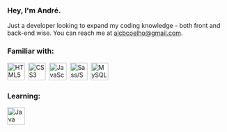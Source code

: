 ### Hey, I'm André.

Just a developer looking to expand my coding knowledge - both front and back-end wise. You can reach me at alcbcoelho@gmail.com.

### Familiar with:

<a href="https://developer.mozilla.org/en-US/docs/Glossary/HTML5" target="_blank" rel="noreferrer"><img src="https://cdn.jsdelivr.net/gh/devicons/devicon/icons/html5/html5-original.svg" width="40" title="HTML5"></a>&nbsp;
<a href="https://developer.mozilla.org/en-US/docs/Web/CSS" target="_blank" rel="noreferrer"><img src="https://cdn.jsdelivr.net/gh/devicons/devicon/icons/css3/css3-original.svg" width="40" title="CSS3"></a>&nbsp;
<a href="https://www.javascript.com/" target="_blank" rel="noreferrer"><img src="https://cdn.jsdelivr.net/gh/devicons/devicon/icons/javascript/javascript-original.svg" width="40" title="JavaScript"></a>&nbsp;
<a href="https://sass-lang.com/" target="_blank" rel="noreferrer"><img src="https://cdn.jsdelivr.net/gh/devicons/devicon/icons/sass/sass-original.svg" width="40" title="Sass/SCSS"></a>&nbsp;
<a href="https://www.mysql.com/" target="_blank" rel="noreferrer"><img src="https://cdn.jsdelivr.net/gh/devicons/devicon/icons/mysql/mysql-original.svg" width="40" title="MySQL"></a>

### Learning:

<a href="https://www.java.com/en/" target="_blank" rel="noreferrer"><img src="https://cdn.jsdelivr.net/gh/devicons/devicon/icons/java/java-original.svg" width="40" title="Java"></a>
          

<!---
- 👋 Hi, I’m @alcbcoelho
- 👀 I’m interested in ...
- 🌱 I’m currently learning ...
- 💞️ I’m looking to collaborate on ...
- 📫 How to reach me ...
--->

<!---
alcbcoelho/alcbcoelho is a ✨ special ✨ repository because its `README.md` (this file) appears on your GitHub profile.
You can click the Preview link to take a look at your changes.
--->
